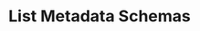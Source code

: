 ---
title: List Metadata Schemas
type: endpoint
category: 639ba2628407100061f5faac
slug: list-metadata-schemas
parentDoc: 639ba2658407100061f5fac2
hidden: false
order: 1
---
